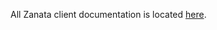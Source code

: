 All Zanata client documentation is located [here](http://docs.zanata.org/projects/zanata-client/en/latest/).